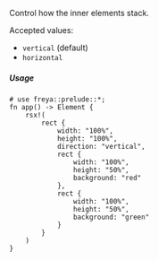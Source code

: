 Control how the inner elements stack.

Accepted values:

- `vertical` (default)
- `horizontal`

##### Usage

```rust, no_run
# use freya::prelude::*;
fn app() -> Element {
    rsx!(
        rect {
            width: "100%",
            height: "100%",
            direction: "vertical",
            rect {
                width: "100%",
                height: "50%",
                background: "red"
            },
            rect {
                width: "100%",
                height: "50%",
                background: "green"
            }
        }
    )
}
```

